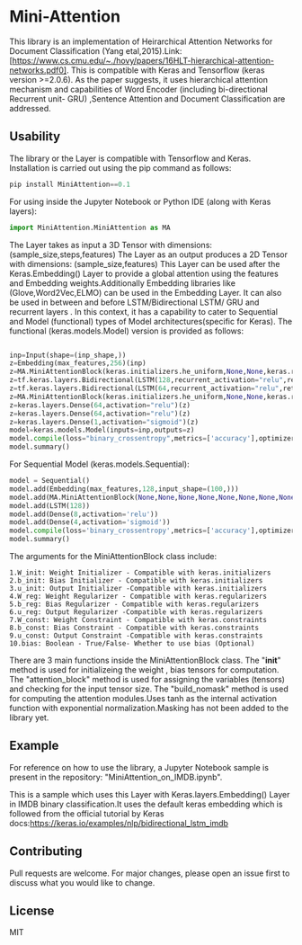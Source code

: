 # Mini-Attention

This library is an implementation of Heirarchical Attention Networks for Document Classification (Yang etal,2015).Link:[https://www.cs.cmu.edu/~./hovy/papers/16HLT-hierarchical-attention-networks.pdf0]. This is compatible with Keras and Tensorflow (keras version >=2.0.6). As the paper suggests, it uses hierarchical attention mechanism and capabilities of Word Encoder (including bi-directional Recurrent unit- GRU) ,Sentence Attention and Document Classification are addressed.

## Usability

The library or the Layer is compatible with Tensorflow and Keras. Installation is carried out using the pip command as follows:

```python
pip install MiniAttention==0.1
```

For using inside the Jupyter Notebook or Python IDE (along with Keras layers):

```python
import MiniAttention.MiniAttention as MA
```

The Layer takes as input a 3D Tensor with dimensions: (sample_size,steps,features)
The Layer as an output produces a 2D Tensor with dimensions: (sample_size,features)
This Layer can be used after the Keras.Embedding() Layer to provide a global attention using the features and Embedding weights.Additionally Embedding libraries like (Glove,Word2Vec,ELMO) can be used in the Embedding Layer. It can also be used in between and before LSTM/Bidirectional LSTM/ GRU and recurrent layers . In this context, it has a capability to cater to Sequential and Model (functional) types of Model architectures(specific for Keras). The functional (keras.models.Model) version is provided as follows:

```python

inp=Input(shape=(inp_shape,))
z=Embedding(max_features,256)(inp)
z=MA.MiniAttentionBlock(keras.initializers.he_uniform,None,None,keras.regularizers.L2(l2=0.02),None,None,None,None,None)(z)
z=tf.keras.layers.Bidirectional(LSTM(128,recurrent_activation="relu",return_sequences=True))(z)
z=tf.keras.layers.Bidirectional(LSTM(64,recurrent_activation="relu",return_sequences=True))(z)
z=MA.MiniAttentionBlock(keras.initializers.he_uniform,None,None,keras.regularizers.L2(l2=0.02),None,None,None,None,None)(z)
z=keras.layers.Dense(64,activation="relu")(z)
z=keras.layers.Dense(64,activation="relu")(z)
z=keras.layers.Dense(1,activation="sigmoid")(z)
model=keras.models.Model(inputs=inp,outputs=z)
model.compile(loss="binary_crossentropy",metrics=['accuracy'],optimizer=keras.optimizers.Adagrad(learning_rate=1e-3))
model.summary()
```

For Sequential Model (keras.models.Sequential):

```python
model = Sequential()
model.add(Embedding(max_features,128,input_shape=(100,)))
model.add(MA.MiniAttentionBlock(None,None,None,None,None,None,None,None,None))
model.add(LSTM(128))
model.add(Dense(8,activation='relu'))
model.add(Dense(4,activation='sigmoid'))
model.compile(loss='binary_crossentropy',metrics=['accuracy'],optimizer='Adagrad')
model.summary()
```

The arguments for the MiniAttentionBlock class include:

```
1.W_init: Weight Initializer - Compatible with keras.initializers
2.b_init: Bias Initializer - Compatible with keras.initializers
3.u_init: Output Initializer -Compatible with keras.initializers
4.W_reg: Weight Regularizer - Compatible with keras.regularizers
5.b_reg: Bias Regularizer - Compatible with keras.regularizers
6.u_reg: Output Regularizer -Compatible with keras.regularizers
7.W_const: Weight Constraint - Compatible with keras.constraints
8.b_const: Bias Constraint - Compatible with keras.constraints
9.u_const: Output Constraint -Compatible with keras.constraints
10.bias: Boolean - True/False- Whether to use bias (Optional)
```

There are 3 main functions inside the MiniAttentionBlock class. The "**init**" method is used for initializeing the weight , bias tensors for computation. The "attention_block" method is used for assigning the variables (tensors) and checking for the input tensor size. The "build_nomask" method is used for computing the attention modules.Uses tanh as the internal activation function with exponential normalization.Masking has not been added to the library yet.

## Example

For reference on how to use the library, a Jupyter Notebook sample is present in the repository: "MiniAttention_on_IMDB.ipynb".

This is a sample which uses this Layer with Keras.layers.Embedding() Layer in IMDB binary classification.It uses the default keras embedding which is followed from the official tutorial by Keras docs:https://keras.io/examples/nlp/bidirectional_lstm_imdb

## Contributing

Pull requests are welcome. For major changes, please open an issue first to discuss what you would like to change.

## License

MIT
